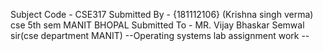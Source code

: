 
Subject Code - CSE317 
Submitted By -  {181112106} (Krishna singh verma) cse 5th sem MANIT BHOPAL
Submitted To -  MR. Vijay Bhaskar Semwal sir(cse department MANIT)
--Operating systems lab assignment work --
